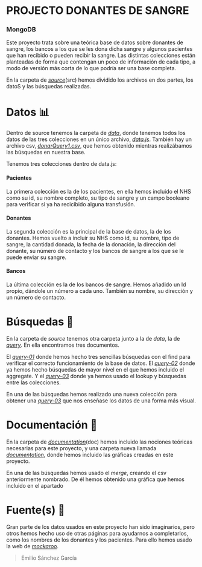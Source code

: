 # PROJECTO DONANTES DE SANGRE
### MongoDB



Este proyecto trata sobre una teórica base de datos sobre donantes de sangre, los bancos a los que se les dona dicha sangre y algunos pacientes que han recibido o pueden recibir la sangre. Las distintas colecciones están planteadas de forma que contengan un poco de información de cada tipo, a modo de versión más corta de lo que podría ser una base completa.

En la carpeta de *[source](https://github.com/SanchezGarciaEmilio/2021-03-08_proyecto/tree/main/src)*(src) hemos dividido los archivos en dos partes, los datoS y las búsquedas realizadas.



# Datos 📊

Dentro de source tenemos la carpeta de *[data](https://github.com/SanchezGarciaEmilio/2021-03-08_proyecto/tree/main/src/data)*, donde tenemos todos los datos de las tres colecciones en un único archivo, *[data.js](https://github.com/SanchezGarciaEmilio/2021-03-08_proyecto/blob/main/src/data/data.js)*.
También hay un archivo csv, *[donarQuery1.csv](https://github.com/SanchezGarciaEmilio/2021-03-08_proyecto/blob/main/src/data/donarQuery1.csv)*, que hemos obtenido mientras realizábamos las búsquedas en nuestra base.

Tenemos tres colecciones dentro de data.js:

#### Pacientes
La primera colección es la de los pacientes, en ella hemos incluido el NHS como su id, su nombre completo, su tipo de sangre y un campo booleano para verificar si ya ha recicibido alguna transfusión.

#### Donantes
La segunda colección es la principal de la base de datos, la de los donantes. Hemos vuelto a incluir su NHS como id, su nombre, tipo de sangre, la cantidad donada, la fecha de la donación, la dirección del donante, su número de contacto y los bancos de sangre a los que se le puede enviar su sangre.

#### Bancos
La última colección es la de los bancos de sangre. Hemos añadido un Id propio, dándole un número a cada uno. También su nombre, su dirección y un número de contacto.



# Búsquedas 🔎

En la carpeta de *source* tenemos otra carpeta junto a la de *data*, la de *[query](https://github.com/SanchezGarciaEmilio/2021-03-08_proyecto/tree/main/src/query)*. En ella encontramos tres documentos.

El *[query-01](https://github.com/SanchezGarciaEmilio/2021-03-08_proyecto/blob/main/src/query/query-01.js)* donde hemos hecho tres sencillas búsquedas con el find para verificar el correcto funcionamiento de la base de datos.
El *[query-02](https://github.com/SanchezGarciaEmilio/2021-03-08_proyecto/blob/main/src/query/query-02.js)* donde ya hemos hecho búsquedas de mayor nivel en el que hemos incluido el aggregate.
Y el *[query-03](https://github.com/SanchezGarciaEmilio/2021-03-08_proyecto/blob/main/src/query/query-03.js)* donde ya hemos usado el lookup y búsquedas entre las colecciones.

En una de las búsquedas hemos realizado una nueva colección para obtener una *[query-03](https://github.com/SanchezGarciaEmilio/2021-03-08_proyecto/blob/main/doc/Graphs/Donantes%202020%20(junio-diciembre).png)* que nos enseñase los datos de una forma más visual.



# Documentación 📝

En la carpeta de *[documentation](https://github.com/SanchezGarciaEmilio/2021-03-08_proyecto/tree/main/doc)*(doc) hemos incluido las nociones teóricas necesarias para este proyecto, y una carpeta nueva llamada *[documentation](https://github.com/SanchezGarciaEmilio/2021-03-08_proyecto/tree/main/doc/Graphs)*, donde hemos incluido las gráficas creadas en este proyecto.

En una de las búsquedas hemos usado el *merge*, creando el csv anteriormente nombrado. De él hemos obtenido una gráfica que hemos incluido en el apartado 



# Fuente(s) 💾

Gran parte de los datos usados en este proyecto han sido imaginarios, pero otros hemos hecho uso de otras páginas para ayudarnos a completarlos, como los nombres de los donantes y los pacientes. Para ello hemos usado la web de *[mockaroo](https://mockaroo.com)*.



> Emilio Sánchez García